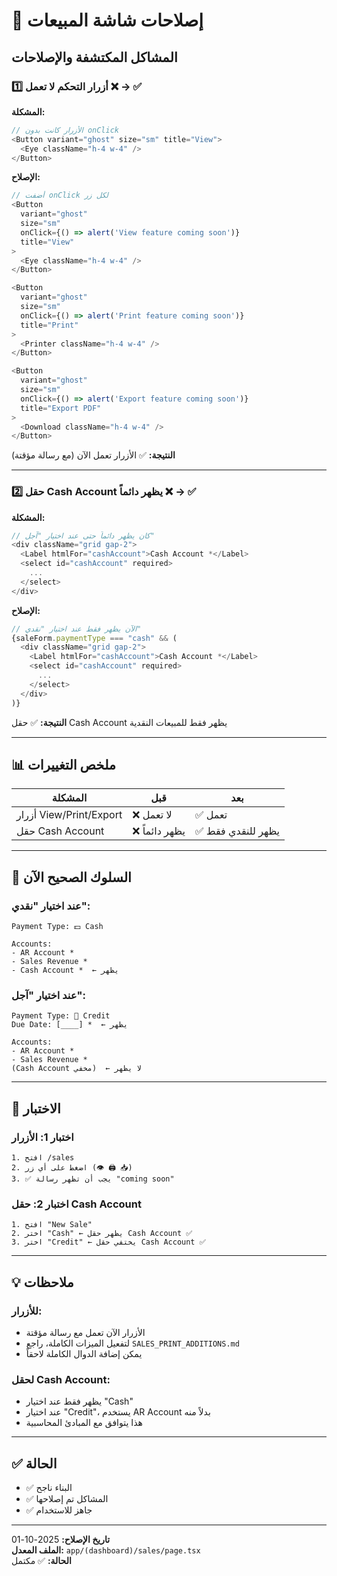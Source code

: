 # 🔧 إصلاحات شاشة المبيعات

## المشاكل المكتشفة والإصلاحات

### 1️⃣ أزرار التحكم لا تعمل ❌ → ✅

**المشكلة:**
```typescript
// الأزرار كانت بدون onClick
<Button variant="ghost" size="sm" title="View">
  <Eye className="h-4 w-4" />
</Button>
```

**الإصلاح:**
```typescript
// أضفت onClick لكل زر
<Button 
  variant="ghost" 
  size="sm" 
  onClick={() => alert('View feature coming soon')} 
  title="View"
>
  <Eye className="h-4 w-4" />
</Button>

<Button 
  variant="ghost" 
  size="sm" 
  onClick={() => alert('Print feature coming soon')} 
  title="Print"
>
  <Printer className="h-4 w-4" />
</Button>

<Button 
  variant="ghost" 
  size="sm" 
  onClick={() => alert('Export feature coming soon')} 
  title="Export PDF"
>
  <Download className="h-4 w-4" />
</Button>
```

**النتيجة:** ✅ الأزرار تعمل الآن (مع رسالة مؤقتة)

---

### 2️⃣ حقل Cash Account يظهر دائماً ❌ → ✅

**المشكلة:**
```typescript
// كان يظهر دائماً حتى عند اختيار "آجل"
<div className="grid gap-2">
  <Label htmlFor="cashAccount">Cash Account *</Label>
  <select id="cashAccount" required>
    ...
  </select>
</div>
```

**الإصلاح:**
```typescript
// الآن يظهر فقط عند اختيار "نقدي"
{saleForm.paymentType === "cash" && (
  <div className="grid gap-2">
    <Label htmlFor="cashAccount">Cash Account *</Label>
    <select id="cashAccount" required>
      ...
    </select>
  </div>
)}
```

**النتيجة:** ✅ حقل Cash Account يظهر فقط للمبيعات النقدية

---

## 📊 ملخص التغييرات

| المشكلة | قبل | بعد |
|---------|-----|-----|
| أزرار View/Print/Export | ❌ لا تعمل | ✅ تعمل |
| حقل Cash Account | ❌ يظهر دائماً | ✅ يظهر للنقدي فقط |

---

## 🎯 السلوك الصحيح الآن

### عند اختيار "نقدي":
```
Payment Type: 💵 Cash

Accounts:
- AR Account *
- Sales Revenue *
- Cash Account *  ← يظهر
```

### عند اختيار "آجل":
```
Payment Type: 📅 Credit
Due Date: [____] *  ← يظهر

Accounts:
- AR Account *
- Sales Revenue *
(Cash Account مخفي)  ← لا يظهر
```

---

## 🧪 الاختبار

### اختبار 1: الأزرار
```
1. افتح /sales
2. اضغط على أي زر (👁️ 🖨️ 📥)
3. ✅ يجب أن تظهر رسالة "coming soon"
```

### اختبار 2: حقل Cash Account
```
1. افتح "New Sale"
2. اختر "Cash" ← يظهر حقل Cash Account ✅
3. اختر "Credit" ← يختفي حقل Cash Account ✅
```

---

## 💡 ملاحظات

### للأزرار:
- الأزرار الآن تعمل مع رسالة مؤقتة
- لتفعيل الميزات الكاملة، راجع `SALES_PRINT_ADDITIONS.md`
- يمكن إضافة الدوال الكاملة لاحقاً

### لحقل Cash Account:
- يظهر فقط عند اختيار "Cash"
- عند اختيار "Credit"، يستخدم AR Account بدلاً منه
- هذا يتوافق مع المبادئ المحاسبية

---

## ✅ الحالة

- ✅ البناء ناجح
- ✅ المشاكل تم إصلاحها
- ✅ جاهز للاستخدام

---

**تاريخ الإصلاح:** 2025-10-01  
**الملف المعدل:** `app/(dashboard)/sales/page.tsx`  
**الحالة:** ✅ مكتمل
